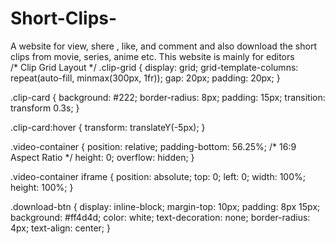 # Short-Clips-
A website for view, shere , like, and comment and also download the short clips from movie, series, anime etc. This website is mainly for editors  
/* Clip Grid Layout */
.clip-grid {
    display: grid;
    grid-template-columns: repeat(auto-fill, minmax(300px, 1fr));
    gap: 20px;
    padding: 20px;
}

.clip-card {
    background: #222;
    border-radius: 8px;
    padding: 15px;
    transition: transform 0.3s;
}

.clip-card:hover {
    transform: translateY(-5px);
}

.video-container {
    position: relative;
    padding-bottom: 56.25%; /* 16:9 Aspect Ratio */
    height: 0;
    overflow: hidden;
}

.video-container iframe {
    position: absolute;
    top: 0;
    left: 0;
    width: 100%;
    height: 100%;
}

.download-btn {
    display: inline-block;
    margin-top: 10px;
    padding: 8px 15px;
    background: #ff4d4d;
    color: white;
    text-decoration: none;
    border-radius: 4px;
    text-align: center;
}
